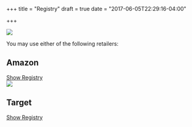 +++
title = "Registry"
draft = true
date = "2017-06-05T22:29:16-04:00"

+++


<div class="registry-options">
<img class="circular" src="/images/front-face.png" aria-hidden="true">
<p>You may use either of the following retailers:</p>
<div class='retailer'>
<i class="fa fa-amazon" aria-hidden="true"></i>
<h2>Amazon</h2>
<a target="_blank" href="https://www.amazon.com/wedding/share/Labargewedding" class='button'> Show Registry</a>
</div>

<div class='retailer'>
<img src="/images/target-white.png" aria-hidden="true">
<h2>Target</h2>
<a target="_blank" href="https://www.target.com/gift-registry/giftgiver?registryId=554f61af25ef4650ab90e199b962acb7" class='button'> Show Registry</a>
</div>
</div>

